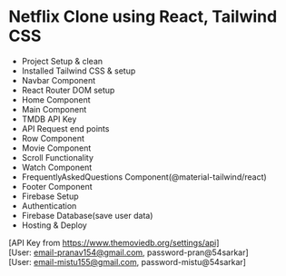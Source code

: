 # Netflix Clone using React, Tailwind CSS
- Project Setup & clean
- Installed Tailwind CSS & setup
- Navbar Component
- React Router DOM setup
- Home Component
- Main Component
- TMDB API Key
- API Request end points
- Row Component
- Movie Component
- Scroll Functionality
- Watch Component
- FrequentlyAskedQuestions Component(@material-tailwind/react)
- Footer Component
- Firebase Setup
- Authentication
- Firebase Database(save user data)
- Hosting & Deploy

[API Key from https://www.themoviedb.org/settings/api]  
[User: email-pranav154@gmail.com, password-pran@54sarkar]   
[User: email-mistu155@gmail.com, password-mistu@54sarkar]  